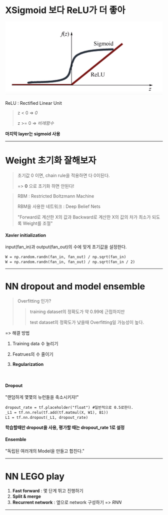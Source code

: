 # XSigmoid 보다 ReLU가 더 좋아

![Alt text](graph.PNG)

ReLU : Rectified Linear Unit

> z < 0 => *0*
>
> z >= 0 => *비례함수*

**마지막 layer는 sigmoid 사용**

---

# Weight 초기화 잘해보자

> 초기값 0 이면, chain rule을 적용하면 다 0이된다.
>
> => **0** 으로 초기화 하면 안된다!

> RBM : Restricted Boltzmann Machine
>
> RBM을 사용한 네트워크 : Deep Belief Nets
>
> "Forward로 계산한 X의 값과 Backward로 계산한 X의 값의 차가 최소가 되도록 Weight를 조절"

#### Xavier initialization

input(fan_in)과 output(fan_out)의 수에 맞게 초기값을 설정한다.

~~~ 
W = np.random.randn(fan_in, fan_out) / np.sqrt(fan_in)
W = np.random.randn(fan_in, fan_out) / np.sqrt(fan_in / 2)
~~~

---

# NN dropout and model ensemble

> Overfitting 인가? 
>
> > training dataset의 정확도가 약 0.99에 근접하지만
> >
> > test dataset의 정확도가 낮을때 Overfitting일 가능성이 높다.

=> 해결 방법

1. Training data 수 늘리기

2. Featrues의 수 줄이기

3. **Regularization**

   ​

#### Dropout

"랜덤하게 몇몇의 뉴런들을 축소시키자!"

~~~
dropout_rate = tf.placeholder("float") #일반적으로 0.5로한다.
_L1 = tf.nn.relu(tf.add(tf.matmul(X, W1), B1))
L1 = tf.nn.dropout(_L1, dropout_rate)
~~~

**학습할때만 dropout을 사용, 평가할 때는 dropout_rate 1로 설정**



#### Ensemble

"독립된 여러개의 Model을 만들고 합친다."

---

# NN LEGO play

1. **Fast forward**  :  몇 단계 뛰고 진행하기
2. **Split & merge**
3. **Recurrent network** : 옆으로 network 구성하기 => *RNN*

---

